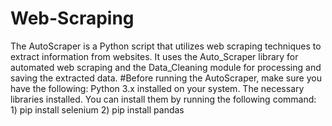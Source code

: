 # Web-Scraping
The AutoScraper is a Python script that utilizes web scraping techniques to extract information from websites. It uses the Auto_Scraper library for automated web scraping and the Data_Cleaning module for processing and saving the extracted data.
#Before running the AutoScraper, make sure you have the following:
Python 3.x installed on your system.
The necessary libraries installed. You can install them by running the following command:
     1) pip install selenium
     2) pip install pandas
